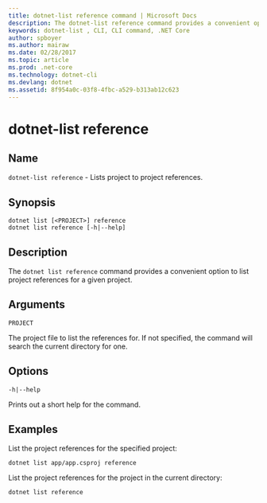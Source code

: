 ```yaml
---
title: dotnet-list reference command | Microsoft Docs
description: The dotnet-list reference command provides a convenient option to list project to project references.
keywords: dotnet-list , CLI, CLI command, .NET Core
author: spboyer
ms.author: mairaw
ms.date: 02/28/2017
ms.topic: article
ms.prod: .net-core
ms.technology: dotnet-cli
ms.devlang: dotnet
ms.assetid: 8f954a0c-03f8-4fbc-a529-b313ab12c623
---
```

# dotnet-list reference

## Name

`dotnet-list reference` - Lists project to project references.

## Synopsis

```
dotnet list [<PROJECT>] reference
dotnet list reference [-h|--help]
```

## Description

The `dotnet list reference` command provides a convenient option to list project references for a given project.

## Arguments

`PROJECT`

The project file to list the references for. If not specified, the command will search the current directory for one.

## Options

`-h|--help`

Prints out a short help for the command.

## Examples

List the project references for the specified project:

`dotnet list app/app.csproj reference`

List the project references for the project in the current directory:

`dotnet list reference`